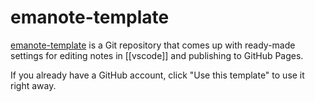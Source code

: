 # emanote-template

[emanote-template](https://github.com/srid/emanote-template) is a Git repository that comes up with ready-made settings for editing notes in [[vscode]] and publishing to GitHub Pages.

If you already have a GitHub account, click "Use this template" to use it right away.